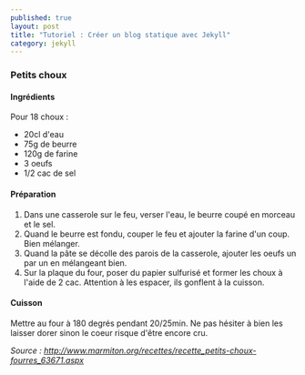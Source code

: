 ```yaml
---
published: true
layout: post
title: "Tutoriel : Créer un blog statique avec Jekyll"
category: jekyll
---
```

### Petits choux

#### Ingrédients
Pour 18 choux :
- 20cl d'eau
- 75g de beurre
- 120g de farine
- 3 oeufs
- 1/2 cac de sel


#### Préparation
1. Dans une casserole sur le feu, verser l'eau, le beurre coupé en morceau et le sel.
2. Quand le beurre est fondu, couper le feu et ajouter la farine d'un coup. Bien mélanger.
3. Quand la pâte se décolle des parois de la casserole, ajouter les oeufs un par un en mélangeant bien.
4. Sur la plaque du four, poser du papier sulfurisé et former les choux à l'aide de 2 cac. Attention à les espacer, ils gonflent à la cuisson.
  

#### Cuisson
Mettre au four à 180 degrés pendant 20/25min. Ne pas hésiter à bien les laisser dorer sinon le coeur risque d'être encore cru.


*Source : http://www.marmiton.org/recettes/recette_petits-choux-fourres_63671.aspx*
